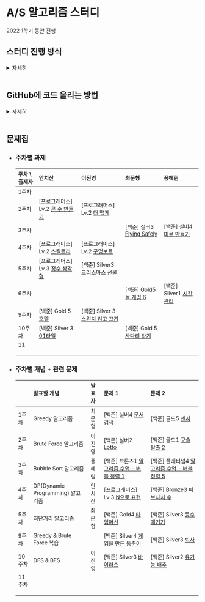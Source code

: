 # A/S 알고리즘 스터디

2022 1학기 동안 진행

## 스터디 진행 방식

<details><summary>자세히</summary>

* ### 개념 스터디

  * 스터디 당일 (토요일 9시)
  * 주차별로 돌아가면서 원하는 개념 발표 + 관련 문제 2개 정해오기
  * 진행방식
    1. 개념 발표
    2. 해당 개념에 대해서 질의응답 등 자유롭게 토의
    3. 관련 문제 다같이 풀어보고 풀이 공유

* ### 과제 (2문제)

  * 진행방식
    1. **공동 2문제 풀어보기 + 코드 리뷰**
       * 토요일까지 문제 골라서 [issue](https://github.com/CBNU-A-S/algorithm-study/issues)랑 [README 표](https://github.com/CBNU-A-S/algorithm-study/main/README.md#%EB%AC%B8%EC%A0%9C%EC%A7%91)에 추가
       * [과제 제출 방식](https://github.com/CBNU-A-S/algorithm-study/main/README.md#%EA%B3%BC%EC%A0%9C-%EC%A0%9C%EC%B6%9C-%EB%B0%A9%EC%8B%9D) 참고
    2. 자유롭게 2문제씩 풀어오기 + 인당 한문제씩 코드리뷰

</details><br>

## GitHub에 코드 올리는 방법

<details><summary>자세히</summary>


### 0. 초기 환경 설정

1. #### 맨 처음, 이 repository를 `fork` 한다.

   <p align="center">
    <img src=".\fork.png" style="zoom:50%;"/>
   </p>

2. #### `fork` 받은 저장소를 자신의 컴퓨터에 clone 받은 뒤 자신의 이름으로 된 폴더를 생성한다.

   앞으로 올리는 모든 파일들은 `자신의 이름`으로 된 폴더 안에 올려야 한다

   <p align="center">
    <img src="./clone.png" style="zoom:50%;"/>
   </p>

   ```bash
   $ git clone [fork한 자신의 repository 주소]
   $ cd alorithm-study
   $ mkdir [자신의 이름]
   ```

   **주의**: IDE로 폴더를 열때 `자신의이름` 폴더를 열어야 `.ide` 같은 에디터 설정 파일들이 엉뚱한데 추가되지 않는다

3. #### upstream 주소 추가

   ```bash
   $ git remote add upstream https://github.com/CBNU-A-S/algorithm-study.git
   $ git remote -v
   ```
<br>

### 1. 저장소 최신으로 업데이트

커밋 내역을 깔끔하게 하기 위해서 `-r` 옵션 사용

```bash
$ git pull -r upstream main
```

<br>

### 2. 문제별로 커밋 생성

* 문제별 고민 시간은 최대 1시간을 넘기지 않는 것이 좋다.

* 코드 리뷰를 진행하므로 최대한 가독성이 좋게 작성하려고 노력해보기

* 커밋하는 방법

  ```bash
  $ git add .
  $ git status
  $ git commit -m "#10 - [프로그래머스] 문자열 압축 / 30분"
  $ git push origin main
  ```

* #### 커밋 메시지 생성 규칙

  `#문제집issue번호 - [문제출처] 문제이름 / 소요시간 (풀지못한 경우 실패)`

  ex) #10 - [프로그래머스] 문자열 압축 / 30분

  > 커밋 메시지에 issue 번호를 포함시키면, 추후에 issue에 해당 커밋들을 모아서 확인할 수 있다.

* #### 문제집 `issue` 번호

  GitHub `issue` 탭에서 확인할 수 있다.

  * 주차별 과제
  * 개념스터디때 풀어본 문제


<br>

### 3. 해당 문제집의 문제들을 다 풀고나면 PR 생성

`fork` 해 온 저장소로 이동해서 Pull Request를 생성한다.

* #### 제목

  `문제집 이슈번호`와 `작성자`를 포함시켜서 작성

  ex) `#10 알고리즘 문제풀이 - chisan01`

* #### 내용

  풀이 간단하게 설명, 문제풀면서 어려웠던 점, 소요시간 등 적어두기

- 주차별 과제의 경우 reviewer 모두 지정하기

<br>

### 4. 코드리뷰 후 merge

* 코드 리뷰 내용은 자유롭게 작성하기
  - 코드에 대해서 궁금한 점 질문
  - 코드에 대한 칭찬
  - 코드 개선 아이디어 건의 (성능, 클린코드 등)
  - 등등 ..
* 코드 리뷰가 끝난 뒤 필요에 따라 추가로 리팩토링하고 커밋 (커밋 형식은 자유)

</details><br>

## 문제집

<!-- <details><summary><strong>주차별 과제</strong></summary><br> -->
* ### 주차별 과제

  | 주차 \ 출제자 | 안치산 | 이진영 | 최문형 | 풍혜림 |
  | ------------- | ------------------------------------------------------------ | ------------------------------------------------------------ | ------ | ------ |
  | 1주차 |  |  |  |  |
  | 2주차 | [프로그래머스] Lv.2 [큰 수 만들기](https://programmers.co.kr/learn/courses/30/lessons/42883) | [프로그래머스] Lv.2 [더 맵게](https://programmers.co.kr/learn/courses/30/lessons/42626) |  |  |
  | 3주차 |  |  | [백준] 실버3 [Flying Safely](https://www.acmicpc.net/problem/9372) | [백준] 실버4 [미로 만들기](https://www.acmicpc.net/problem/1347) |
  | 4주차 | [프로그래머스] Lv.2 [스킬트리](https://programmers.co.kr/learn/courses/30/lessons/49993) | [프로그래머스] Lv.2 [구명보트](https://programmers.co.kr/learn/courses/30/lessons/42885) |  |  |
  | 5주차 | [프로그래머스] Lv.3 [정수 삼각형](https://programmers.co.kr/learn/courses/30/lessons/43105) | [백준] Silver3 [크리스마스 선물](https://www.acmicpc.net/problem/14235) |  |  |
  | 6주차 |  |  | [백준] Gold5 [돌 게임 6](https://www.acmicpc.net/problem/9660) | [백준] Silver1 [시간 관리](https://www.acmicpc.net/problem/1263) |
  | 9주차 | [백준] Gold 5 [호텔](https://www.acmicpc.net/problem/1106) | [백준] Silver 3 [스위치 켜고 끄기](https://www.acmicpc.net/problem/1244) |  |  |
  | 10주차 | [백준] Silver 3 [01타일](https://www.acmicpc.net/problem/1904) |  | [백준] Gold 5 [사다리 타기](https://www.acmicpc.net/problem/2469) |  |
  | 11 |  |  |  |  |
  |  |  |  |  |  |
  |  |  |  |  |  |
  |  |  |  |  |  |

<!-- </details> -->

<!-- <details><summary><strong>주차별 개념 + 관련 문제</strong></summary><br> -->
* ### 주차별 개념 + 관련 문제

  |       | 발표할 개념     | 발표자 | 문제 1                                                       | 문제 2                                                    |
  | ----- | --------------- | ------ | ------------------------------------------------------------ | --------------------------------------------------------- |
  | 1주차 | Greedy 알고리즘 | 최문형 | [백준] 실버4 [문서 검색](https://www.acmicpc.net/problem/1543) | [백준] 골드5 [센서](https://www.acmicpc.net/problem/2212) |
  | 2주차 | Brute Force 알고리즘 | 이진영 | [백준] 실버2 [Lotto](https://www.acmicpc.net/problem/6603) | [백준] 골드1 [구슬 탈출 2](https://www.acmicpc.net/problem/13460) |
  | 3주차 | Bubble Sort 알고리즘 | 풍혜림 | [백준] 브론즈1 [알고리즘 수업 - 버블 정렬 1](https://www.acmicpc.net/problem/23968) | [백준] 플래티넘4 [알고리즘 수업 - 버블 정렬 5](https://www.acmicpc.net/problem/24047) |
  | 4주차 | DP(Dynamic Programming) 알고리즘 | 안치산 | [프로그래머스] Lv.3 [N으로 표현](https://programmers.co.kr/learn/courses/30/lessons/42895) | [백준] Bronze3 [피보나치 수](https://www.acmicpc.net/problem/2747) |
  | 5주차 | 최단거리 알고리즘 | 최문형 | [백준] Gold4 [타임머신](https://www.acmicpc.net/problem/11657) | [백준] Silver3 [등수 매기기](https://www.acmicpc.net/problem/2012) |
  | 9주차 | Greedy & Brute Force 복습 | | [백준] Silver4 [게임을 만든 동준이](https://www.acmicpc.net/problem/2847) | [백준] Silver3 [퇴사](https://www.acmicpc.net/problem/14501) |
  | 10주차 | DFS & BFS | 이진영 | [백준] Silver3 [바이러스](https://www.acmicpc.net/problem/2606) | [백준] Silver2 [유기농 배추](https://www.acmicpc.net/problem/1012) |
  | 11주차 |  |  |  |  |
  |  |  |  |  |  |
  |  |  |  |  |  |
  |  |  |  |  |  |

<!-- </details><br> -->
